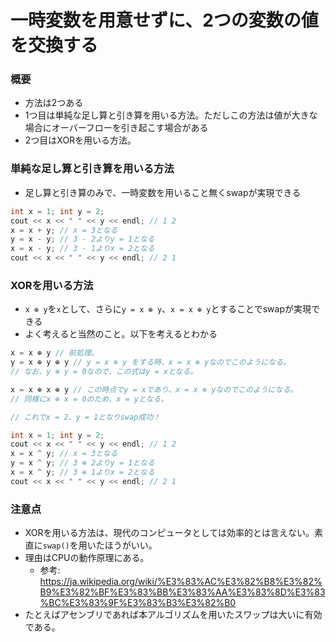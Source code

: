 # 一時変数を用意せずに、2つの変数の値を交換する
### 概要
- 方法は2つある
- 1つ目は単純な足し算と引き算を用いる方法。ただしこの方法は値が大きな場合にオーバーフローを引き起こす場合がある
- 2つ目はXORを用いる方法。

### 単純な足し算と引き算を用いる方法
- 足し算と引き算のみで、一時変数を用いること無くswapが実現できる

```cpp
int x = 1; int y = 2;
cout << x << " " << y << endl; // 1 2
x = x + y; // x = 3となる
y = x - y; // 3 - 2よりy = 1となる
x = x - y; // 3 - 1よりx = 2となる
cout << x << " " << y << endl; // 2 1
```

### XORを用いる方法
- `x ⊕ y`を`x`として、さらに`y = x ⊕ y`、`x = x ⊕ y`とすることでswapが実現できる
- よく考えると当然のこと。以下を考えるとわかる

```cpp
x = x ⊕ y // 前処理。
y = x ⊕ y ⊕ y // y = x ⊕ y をする時、x = x ⊕ yなのでこのようになる。
// なお、y ⊕ y = 0なので、この式はy = xとなる。

x = x ⊕ x ⊕ y // この時点でy = xであり、x = x ⊕ yなのでこのようになる。
// 同様にx ⊕ x = 0のため、x = yとなる。

// これでx = 2、y = 1となりswap成功！
```

```cpp
int x = 1; int y = 2;
cout << x << " " << y << endl; // 1 2
x = x ^ y; // x = 3となる
y = x ^ y; // 3 ⊕ 2よりy = 1となる
x = x ^ y; // 3 ⊕ 1よりx = 2となる
cout << x << " " << y << endl; // 2 1
```

### 注意点
- XORを用いる方法は、現代のコンピュータとしては効率的とは言えない。素直に`swap()`を用いたほうがいい。
- 理由はCPUの動作原理にある。
  - 参考: https://ja.wikipedia.org/wiki/%E3%83%AC%E3%82%B8%E3%82%B9%E3%82%BF%E3%83%BB%E3%83%AA%E3%83%8D%E3%83%BC%E3%83%9F%E3%83%B3%E3%82%B0
- たとえばアセンブリであれば本アルゴリズムを用いたスワップは大いに有効である。